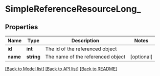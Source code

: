 # SimpleReferenceResourceLong_

## Properties
Name | Type | Description | Notes
------------ | ------------- | ------------- | -------------
**id** | **int** | The id of the referenced object | 
**name** | **string** | The name of the referenced object | [optional] 

[[Back to Model list]](../README.md#documentation-for-models) [[Back to API list]](../README.md#documentation-for-api-endpoints) [[Back to README]](../README.md)



